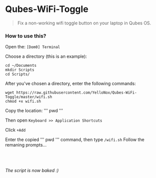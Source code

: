 # Qubes-WiFi-Toggle

>Fix a non-working wifi toggle button on your laptop in Qubes OS.

### How to use this?

Open the: ``` [Dom0] Terminal ```

Choose a directory (this is an example):
``` 
cd ~/Documents
mkdir Scripts
cd Scripts/
```

After you've chosen a directory, enter the following commands:
``` 
wget https://raw.githubusercontent.com/YelloNox/Qubes-WiFi-Toggle/master/wifi.sh
chmod +x wifi.sh 
```
Copy the location:
'''
pwd
'''

Then open ``` Keyboard >> Application Shortcuts ```

Click ``` +Add ```

Enter the copied ''' pwd ''' command, then type ``` /wifi.sh ```
Follow the remaning prompts... 

<br><br><br>
<i>The script is now baked :)</i>
